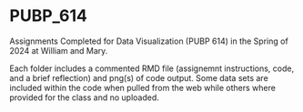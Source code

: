 # PUBP_614
Assignments Completed for Data Visualization (PUBP 614) in the Spring of 2024 at William and Mary.

Each folder includes a commented RMD file (assignemnt instructions, code, and a brief reflection) and png(s) of code output. Some data sets are included within the code when pulled from the web while others where provided for the class and no uploaded. 
